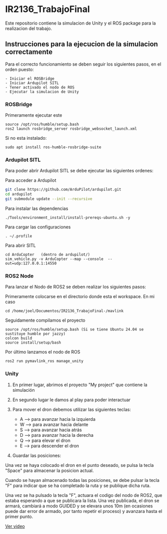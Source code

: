 # IR2136_TrabajoFinal 
 
Este repositorio contiene la simulacion de Unity y el ROS package para la realizacion del trabajo.


## Instrucciones para la ejecucion de la simulacion correctamente
Para el correcto funcionamiento se deben seguir los siguientes pasos, en el orden puesto:

    - Iniciar el ROSBridge
    - Iniciar Ardupilot SITL
    - Tener activado el nodo de ROS
    - Ejecutar la simulacion de Unity

### ROSBridge
Primeramente ejecutar este
```
source /opt/ros/humble/setup.bash
ros2 launch rosbridge_server rosbridge_websocket_launch.xml
```
Si no esta instalado:
```
sudo apt install ros-humble-rosbridge-suite
```

### Ardupilot SITL
Para poder abrir Ardupilot SITL se debe ejecutar las siguientes ordenes:

Para acceder a Ardupilot
```bash
git clone https://github.com/ArduPilot/ardupilot.git
cd ardupilot
git submodule update --init --recursive

```
Para instalar las dependencias
```
./Tools/environment_install/install-prereqs-ubuntu.sh -y
```
Para cargar las configuraciones
```
. ~/.profile
```
Para abrir SITL
```
cd ArduCopter   (dentro de ardupilot/)
sim_vehicle.py -v ArduCopter --map --console  --out=udp:127.0.0.1:14550
```
### ROS2 Node
Para lanzar el Nodo de ROS2 se deben realizar los siguientes pasos:

Primeramente colocarse en el directorio donde esta el workspace. En mi caso
```
cd /home/joel/Documentos/IR2136_TrabajoFinal-/mavlink
```
Seguidamente compilamos el proyecto
```
source /opt/ros/humble/setup.bash (Si se tiene Ubuntu 24.04 se sustituye humble por jazzy)
colcon build
source install/setup/bash
```
Por último lanzamos el nodo de ROS
```
ros2 run pymavlink_ros manage_unity
```

### Unity
1) En primer lugar, abrimos el proyecto "My project" que contiene la simulación
2) En segundo lugar le damos al play para poder interactuar 
3) Para mover el dron debemos utilizar las siguientes teclas:
    - A --> para avanzar hacia la izquierda
    - W --> para avanzar hacia delante
    - S --> para avanzar hacia atrás
    - D --> para avanzar hacia la derecha
    - Q --> para elevar el dron
    - E --> para descender el dron

4) Guardar las posiciones:

Una vez se haya colocado el dron en el punto deseado, se pulsa la tecla "Space" para almacenar la posicion actual.

Cuando se hayan almacenado todas las posiciones, se debe pulsar la tecla "F" para indicar que se ha completado la ruta y se publique dicha ruta.


Una vez se ha pulsado la tecla "F", actuara el codigo del nodo de ROS2, que estaba esperando a que se publicara la lista. Una vez publicada, el dron se armará, cambiará a modo GUIDED y se elevara unos 10m (en ocasiones puede dar error de armado, por tanto repetir el proceso) y avanzara hasta el primer punto.

[Ver video](./proyecto_Final.mp4)
